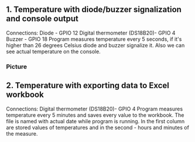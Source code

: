 ## 1. Temperature with diode/buzzer signalization and console output
Connections:
Diode - GPIO 12
Digital thermometer (DS18B20)- GPIO 4
Buzzer - GPIO 18
Program measures temperature every 5 seconds, if it's higher than 26 degrees Celsius diode and buzzer signalize it.
Also we can see actual temperature on the console.
### Picture

## 2. Temperature with exporting data to Excel workbook
Connections:
Digital thermometer (DS18B20)- GPIO 4
Program measures temperature every 5 minutes and saves every value to the workbook. The file is named with actual date while program is running.
In the first column are stored values of temperatures and in the second - hours and minutes of the measure.

